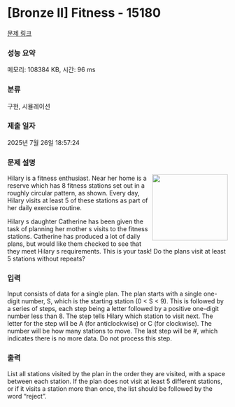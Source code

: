 # [Bronze II] Fitness - 15180 

[문제 링크](https://www.acmicpc.net/problem/15180) 

### 성능 요약

메모리: 108384 KB, 시간: 96 ms

### 분류

구현, 시뮬레이션

### 제출 일자

2025년 7월 26일 18:57:24

### 문제 설명

<p><img alt="" src="" style="float:right; height:151px; width:173px">Hilary is a fitness enthusiast. Near her home is a reserve which has 8 fitness stations set out in a roughly circular pattern, as shown. Every day, Hilary visits at least 5 of these stations as part of her daily exercise routine. </p>

<p>Hilary s daughter Catherine has been given the task of planning her mother s visits to the fitness stations. Catherine has produced a lot of daily plans, but would like them checked to see that they meet Hilary s requirements. This is your task! Do the plans visit at least 5 stations without repeats? </p>

### 입력 

 <p>Input consists of data for a single plan. The plan starts with a single one-digit number, S, which is the starting station (0 < S < 9). This is followed by a series of steps, each step being a letter followed by a positive one-digit number less than 8. The step tells Hilary which station to visit next. The letter for the step will be A (for anticlockwise) or C (for clockwise). The number will be how many stations to move. The last step will be #, which indicates there is no more data. Do not process this step.</p>

### 출력 

 <p>List all stations visited by the plan in the order they are visited, with a space between each station. If the plan does not visit at least 5 different stations, or if it visits a station more than once, the list should be followed by the word “reject”. </p>

